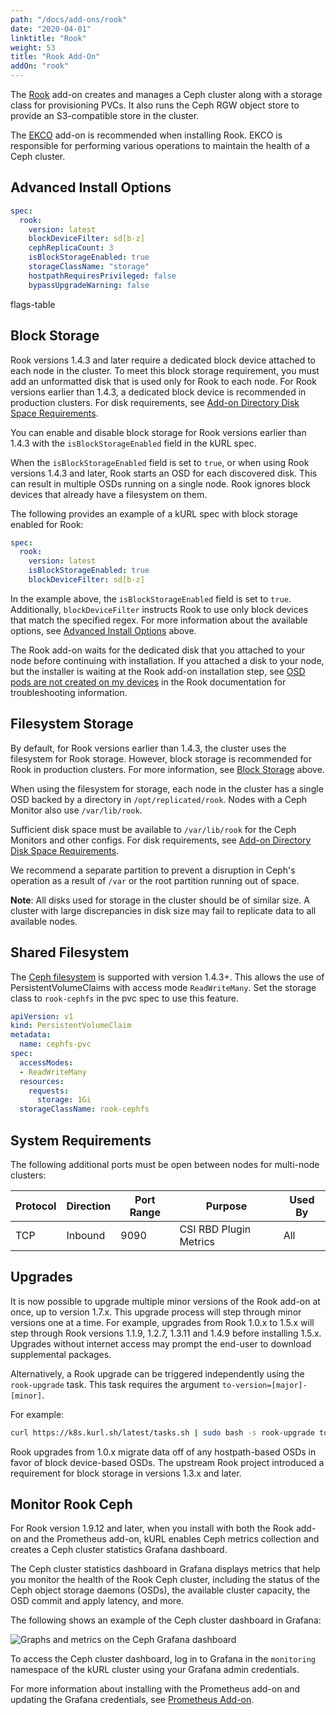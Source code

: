 ```yaml
---
path: "/docs/add-ons/rook"
date: "2020-04-01"
linktitle: "Rook"
weight: 53
title: "Rook Add-On"
addOn: "rook"
---
```


The [Rook](https://rook.io/) add-on creates and manages a Ceph cluster along with a storage class for provisioning PVCs.
It also runs the Ceph RGW object store to provide an S3-compatible store in the cluster.

The [EKCO](/docs/add-ons/ekco) add-on is recommended when installing Rook. EKCO is responsible for performing various operations to maintain the health of a Ceph cluster.

## Advanced Install Options

```yaml
spec:
  rook:
    version: latest
    blockDeviceFilter: sd[b-z]
    cephReplicaCount: 3
    isBlockStorageEnabled: true
    storageClassName: "storage"
    hostpathRequiresPrivileged: false
    bypassUpgradeWarning: false
```

flags-table

## Block Storage

Rook versions 1.4.3 and later require a dedicated block device attached to each node in the cluster.
To meet this block storage requirement, you must add an unformatted disk that is used only for Rook to each node.
For Rook versions earlier than 1.4.3, a dedicated block device is recommended in production clusters.
For disk requirements, see [Add-on Directory Disk Space Requirements](/docs/install-with-kurl/system-requirements/#add-on-directory-disk-space-requirements).

You can enable and disable block storage for Rook versions earlier than 1.4.3 with the `isBlockStorageEnabled` field in the kURL spec.

When the `isBlockStorageEnabled` field is set to `true`, or when using Rook versions 1.4.3 and later, Rook starts an OSD for each discovered disk.
This can result in multiple OSDs running on a single node.
Rook ignores block devices that already have a filesystem on them.

The following provides an example of a kURL spec with block storage enabled for Rook:

```yaml
spec:
  rook:
    version: latest
    isBlockStorageEnabled: true
    blockDeviceFilter: sd[b-z]
```

In the example above, the `isBlockStorageEnabled` field is set to `true`.
Additionally, `blockDeviceFilter` instructs Rook to use only block devices that match the specified regex.
For more information about the available options, see [Advanced Install Options](#advanced-install-options) above.

The Rook add-on waits for the dedicated disk that you attached to your node before continuing with installation.
If you attached a disk to your node, but the installer is waiting at the Rook add-on installation step, see [OSD pods are not created on my devices](https://rook.io/docs/rook/v1.0/ceph-common-issues.html#osd-pods-are-not-created-on-my-devices) in the Rook documentation for troubleshooting information.

## Filesystem Storage

By default, for Rook versions earlier than 1.4.3, the cluster uses the filesystem for Rook storage.
However, block storage is recommended for Rook in production clusters.
For more information, see [Block Storage](#block-storage) above.

When using the filesystem for storage, each node in the cluster has a single OSD backed by a directory in `/opt/replicated/rook`.
Nodes with a Ceph Monitor also use `/var/lib/rook`.

Sufficient disk space must be available to `/var/lib/rook` for the Ceph Monitors and other configs. For disk requirements, see [Add-on Directory Disk Space Requirements](/docs/install-with-kurl/system-requirements/#add-on-directory-disk-space-requirements). 

We recommend a separate partition to prevent a disruption in Ceph's operation as a result of `/var` or the root partition running out of space.

**Note**: All disks used for storage in the cluster should be of similar size.
A cluster with large discrepancies in disk size may fail to replicate data to all available nodes.

## Shared Filesystem

The [Ceph filesystem](https://rook.io/docs/rook/v1.4/ceph-filesystem.html) is supported with version 1.4.3+.
This allows the use of PersistentVolumeClaims with access mode `ReadWriteMany`.
Set the storage class to `rook-cephfs` in the pvc spec to use this feature.

```yaml
apiVersion: v1
kind: PersistentVolumeClaim
metadata:
  name: cephfs-pvc
spec:
  accessModes:
  - ReadWriteMany
  resources:
    requests:
      storage: 1Gi
  storageClassName: rook-cephfs
```

## System Requirements

The following additional ports must be open between nodes for multi-node clusters:

| Protocol | Direction | Port Range | Purpose                 | Used By |
| -------  | --------- | ---------- | ----------------------- | ------- |
| TCP      | Inbound   | 9090       | CSI RBD Plugin Metrics  | All     |

## Upgrades

It is now possible to upgrade multiple minor versions of the Rook add-on at once, up to version 1.7.x.
This upgrade process will step through minor versions one at a time.
For example, upgrades from Rook 1.0.x to 1.5.x will step through Rook versions 1.1.9, 1.2.7, 1.3.11 and 1.4.9 before installing 1.5.x.
Upgrades without internet access may prompt the end-user to download supplemental packages.

Alternatively, a Rook upgrade can be triggered independently using the `rook-upgrade` task.
This task requires the argument `to-version=[major]-[minor]`.

For example:
```bash
curl https://k8s.kurl.sh/latest/tasks.sh | sudo bash -s rook-upgrade to-version=1.7
```

Rook upgrades from 1.0.x migrate data off of any hostpath-based OSDs in favor of block device-based OSDs.
The upstream Rook project introduced a requirement for block storage in versions 1.3.x and later.

## Monitor Rook Ceph

For Rook version 1.9.12 and later, when you install with both the Rook add-on and the Prometheus add-on, kURL enables Ceph metrics collection and creates a Ceph cluster statistics Grafana dashboard.

The Ceph cluster statistics dashboard in Grafana displays metrics that help you monitor the health of the Rook Ceph cluster, including the status of the Ceph object storage daemons (OSDs), the available cluster capacity, the OSD commit and apply latency, and more.

The following shows an example of the Ceph cluster dashboard in Grafana:

![Graphs and metrics on the Ceph Grafana dashboard](/ceph-grafana-dashboard.png)

To access the Ceph cluster dashboard, log in to Grafana in the `monitoring` namespace of the kURL cluster using your Grafana admin credentials.

For more information about installing with the Prometheus add-on and updating the Grafana credentials, see [Prometheus Add-on](/docs/add-ons/prometheus).
